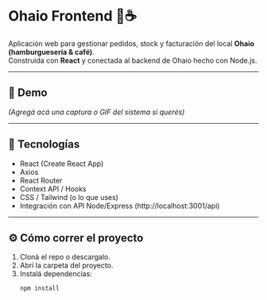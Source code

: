 # Ohaio Frontend 🍔☕

Aplicación web para gestionar pedidos, stock y facturación del local **Ohaio (hamburguesería & café)**.  
Construida con **React** y conectada al backend de Ohaio hecho con Node.js.

---

## 🚀 Demo
_(Agregá acá una captura o GIF del sistema si querés)_

---

## 🧰 Tecnologías
- React (Create React App)
- Axios
- React Router
- Context API / Hooks
- CSS / Tailwind (o lo que uses)
- Integración con API Node/Express (http://localhost:3001/api)

---

## ⚙️ Cómo correr el proyecto
1. Cloná el repo o descargalo.
2. Abrí la carpeta del proyecto.
3. Instalá dependencias:
   ```bash
   npm install
